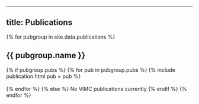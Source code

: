 
---
title: Publications   
---

{% for pubgroup in site.data.publications %}
  <h2 id="{{ pubgroup.id }}">{{ pubgroup.name }}</h2>

  {% if pubgroup.pubs %}
  {% for pub in pubgroup.pubs %} {% include publication.html pub = pub %}<br/><br/>{% endfor %}
  {% else %}
  No VIMC publications currently
  {% endif %}
{% endfor %}



